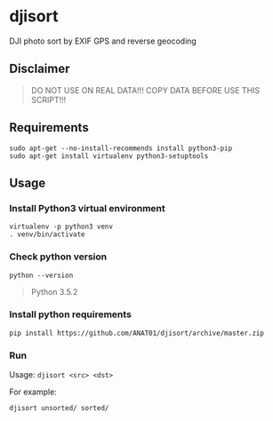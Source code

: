 # djisort

DJI photo sort by EXIF GPS and reverse geocoding

## Disclaimer

> DO NOT USE ON REAL DATA!!!
> COPY DATA BEFORE USE THIS SCRIPT!!!

## Requirements

```
sudo apt-get --no-install-recommends install python3-pip
sudo apt-get install virtualenv python3-setuptools
```

## Usage

### Install Python3 virtual environment

```
virtualenv -p python3 venv
. venv/bin/activate
```

### Check python version

```
python --version
```
> Python 3.5.2

### Install python requirements

```
pip install https://github.com/ANAT01/djisort/archive/master.zip
```

### Run

Usage: `djisort <src> <dst>`

For example:
```
djisort unsorted/ sorted/ 
```